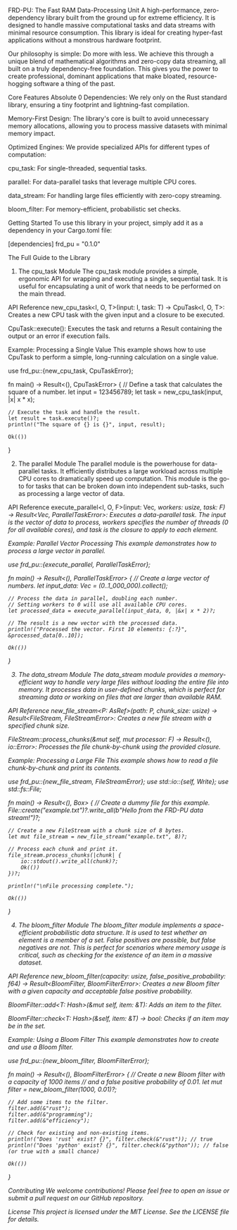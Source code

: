 FRD-PU: The Fast RAM Data-Processing Unit
A high-performance, zero-dependency library built from the ground up for extreme efficiency. It is designed to handle massive computational tasks and data streams with minimal resource consumption. This library is ideal for creating hyper-fast applications without a monstrous hardware footprint.

Our philosophy is simple: Do more with less. We achieve this through a unique blend of mathematical algorithms and zero-copy data streaming, all built on a truly dependency-free foundation. This gives you the power to create professional, dominant applications that make bloated, resource-hogging software a thing of the past.

Core Features
Absolute 0 Dependencies: We rely only on the Rust standard library, ensuring a tiny footprint and lightning-fast compilation.

Memory-First Design: The library's core is built to avoid unnecessary memory allocations, allowing you to process massive datasets with minimal memory impact.

Optimized Engines: We provide specialized APIs for different types of computation:

cpu_task: For single-threaded, sequential tasks.

parallel: For data-parallel tasks that leverage multiple CPU cores.

data_stream: For handling large files efficiently with zero-copy streaming.

bloom_filter: For memory-efficient, probabilistic set checks.

Getting Started
To use this library in your project, simply add it as a dependency in your Cargo.toml file:

[dependencies]
frd_pu = "0.1.0"

The Full Guide to the Library
1. The cpu_task Module
The cpu_task module provides a simple, ergonomic API for wrapping and executing a single, sequential task. It is useful for encapsulating a unit of work that needs to be performed on the main thread.

API Reference
new_cpu_task<I, O, T>(input: I, task: T) -> CpuTask<I, O, T>: Creates a new CPU task with the given input and a closure to be executed.

CpuTask::execute(): Executes the task and returns a Result containing the output or an error if execution fails.

Example: Processing a Single Value
This example shows how to use CpuTask to perform a simple, long-running calculation on a single value.

use frd_pu::{new_cpu_task, CpuTaskError};

fn main() -> Result<(), CpuTaskError> {
    // Define a task that calculates the square of a number.
    let input = 123456789;
    let task = new_cpu_task(input, |x| x * x);
    
    // Execute the task and handle the result.
    let result = task.execute()?;
    println!("The square of {} is {}", input, result);
    
    Ok(())
}

2. The parallel Module
The parallel module is the powerhouse for data-parallel tasks. It efficiently distributes a large workload across multiple CPU cores to dramatically speed up computation. This module is the go-to for tasks that can be broken down into independent sub-tasks, such as processing a large vector of data.

API Reference
execute_parallel<I, O, F>(input: Vec<I>, workers: usize, task: F) -> Result<Vec<O>, ParallelTaskError>: Executes a data-parallel task. The input is the vector of data to process, workers specifies the number of threads (0 for all available cores), and task is the closure to apply to each element.

Example: Parallel Vector Processing
This example demonstrates how to process a large vector in parallel.

use frd_pu::{execute_parallel, ParallelTaskError};

fn main() -> Result<(), ParallelTaskError> {
    // Create a large vector of numbers.
    let input_data: Vec<i32> = (0..1_000_000).collect();
    
    // Process the data in parallel, doubling each number.
    // Setting workers to 0 will use all available CPU cores.
    let processed_data = execute_parallel(input_data, 0, |&x| x * 2)?;

    // The result is a new vector with the processed data.
    println!("Processed the vector. First 10 elements: {:?}", &processed_data[0..10]);
    
    Ok(())
}

3. The data_stream Module
The data_stream module provides a memory-efficient way to handle very large files without loading the entire file into memory. It processes data in user-defined chunks, which is perfect for streaming data or working on files that are larger than available RAM.

API Reference
new_file_stream<P: AsRef<Path>>(path: P, chunk_size: usize) -> Result<FileStream, FileStreamError>: Creates a new file stream with a specified chunk size.

FileStream::process_chunks<F>(&mut self, mut processor: F) -> Result<(), io::Error>: Processes the file chunk-by-chunk using the provided closure.

Example: Processing a Large File
This example shows how to read a file chunk-by-chunk and print its contents.

use frd_pu::{new_file_stream, FileStreamError};
use std::io::{self, Write};
use std::fs::File;

fn main() -> Result<(), Box<dyn std::error::Error>> {
    // Create a dummy file for this example.
    File::create("example.txt")?.write_all(b"Hello from the FRD-PU data stream!")?;

    // Create a new FileStream with a chunk size of 8 bytes.
    let mut file_stream = new_file_stream("example.txt", 8)?;

    // Process each chunk and print it.
    file_stream.process_chunks(|chunk| {
        io::stdout().write_all(chunk)?;
        Ok(())
    })?;
    
    println!("\nFile processing complete.");
    
    Ok(())
}

4. The bloom_filter Module
The bloom_filter module implements a space-efficient probabilistic data structure. It is used to test whether an element is a member of a set. False positives are possible, but false negatives are not. This is perfect for scenarios where memory usage is critical, such as checking for the existence of an item in a massive dataset.

API Reference
new_bloom_filter(capacity: usize, false_positive_probability: f64) -> Result<BloomFilter, BloomFilterError>: Creates a new Bloom filter with a given capacity and acceptable false positive probability.

BloomFilter::add<T: Hash>(&mut self, item: &T): Adds an item to the filter.

BloomFilter::check<T: Hash>(&self, item: &T) -> bool: Checks if an item may be in the set.

Example: Using a Bloom Filter
This example demonstrates how to create and use a Bloom filter.

use frd_pu::{new_bloom_filter, BloomFilterError};

fn main() -> Result<(), BloomFilterError> {
    // Create a new Bloom filter with a capacity of 1000 items
    // and a false positive probability of 0.01.
    let mut filter = new_bloom_filter(1000, 0.01)?;
    
    // Add some items to the filter.
    filter.add(&"rust");
    filter.add(&"programming");
    filter.add(&"efficiency");
    
    // Check for existing and non-existing items.
    println!("Does 'rust' exist? {}", filter.check(&"rust")); // true
    println!("Does 'python' exist? {}", filter.check(&"python")); // false (or true with a small chance)
    
    Ok(())
}

Contributing
We welcome contributions! Please feel free to open an issue or submit a pull request on our GitHub repository.

License
This project is licensed under the MIT License. See the LICENSE file for details.